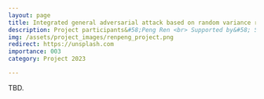 ```yaml
---
layout: page
title: Integrated general adversarial attack based on random variance reduction
description: Project participants&#58;Peng Ren <br> Supported by&#58; School of Computer Science and Engineering, Chongqing University of Technology <br> Year&#58; 2023-2025 <br> Grant&#58; 5K(RMB) <br> Role&#58; PI
img: /assets/project_images/renpeng_project.png
redirect: https://unsplash.com
importance: 003
category: Project 2023

---
```


TBD.
